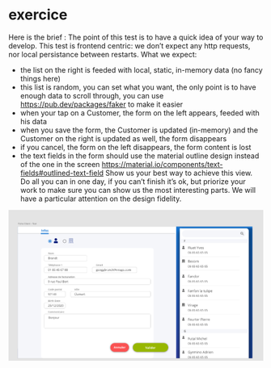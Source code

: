 # exercice

Here is the brief :
The point of this test is to have a quick idea of your way to develop.
This test is frontend centric: we don’t expect any http requests, nor local persistance between restarts.
What we expect:
- the list on the right is feeded with local, static, in-memory data (no fancy things here)
- this list is random, you can set what you want, the only point is to have enough data to scroll through, you can use https://pub.dev/packages/faker to make it easier
- when your tap on a Customer, the form on the left appears, feeded with his data
- when you save the form, the Customer is updated (in-memory) and the Customer on the right is updated as well, the form disappears
- if you cancel, the form on the left disappears, the form content is lost
- the text fields in the form should use the material outline design instead of the one in the screen https://material.io/components/text-fields#outlined-text-field
Show us your best way to achieve this view.
Do all you can in one day, if you can’t finish it’s ok, but priorize your work to make sure you can show us the most interesting parts.
We will have a particular attention on the design fidelity.

![UI](./UI.png)
